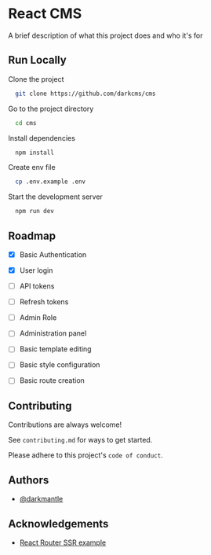 
# React CMS

A brief description of what this project does and who it's for


## Run Locally

Clone the project

```bash
  git clone https://github.com/darkcms/cms
```

Go to the project directory

```bash
  cd cms
```

Install dependencies

```bash
  npm install
```

Create env file

```bash
  cp .env.example .env
```

Start the development server

```bash
  npm run dev
```


## Roadmap

- [x]  Basic Authentication
  - [x] User login
  - [ ] API tokens
  - [ ] Refresh tokens
  - [ ] Admin Role
- [ ]  Administration panel
- [ ]  Basic template editing
- [ ]  Basic style configuration
- [ ]  Basic route creation


## Contributing

Contributions are always welcome!

See `contributing.md` for ways to get started.

Please adhere to this project's `code of conduct`.


## Authors

- [@darkmantle](https://www.github.com/darkmantle)


## Acknowledgements

 - [React Router SSR example](https://github.com/remix-run/react-router/tree/main/examples/ssr)
